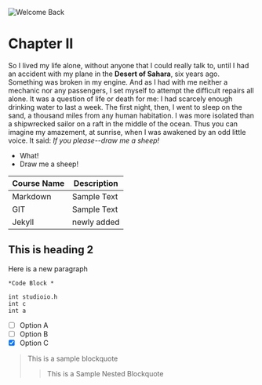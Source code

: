 ![Welcome Back](https://image.shutterstock.com/image-photo/welcome-back-words-written-notebook-600w-1730651737.jpg)

# Chapter II

So I lived my life alone, without anyone that I could really talk to, until I had an accident with my plane in the **Desert of Sahara**, six years ago. Something was broken in my engine. And as I had with me neither a mechanic nor any passengers, I set myself to attempt the difficult repairs all alone. It was a question of life or death for me: I had scarcely enough drinking water to last a week.
The first night, then, I went to sleep on the sand, a thousand miles from any human habitation. I was more isolated than a shipwrecked sailor on a raft in the middle of the ocean. Thus you can imagine my amazement, at sunrise, when I was awakened by an odd little voice. It said:
_If you please--draw me a sheep!_

- What!
- Draw me a sheep!

|Course Name| Description|
|-----|-----|
|Markdown| Sample Text|
|GIT |Sample Text|
|Jekyll | newly added


## This is heading 2

Here is a new paragraph

```
*Code Block *

int studioio.h
int c
int a

```

- [ ] Option A
- [ ] Option B
- [x] Option C 

> This is
> a sample blockquote
>
> > This is a Sample Nested
> > Blockquote

